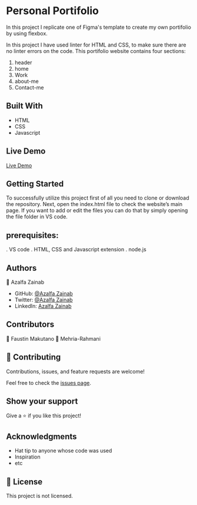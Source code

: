 

# Personal Portifolio


In this project I replicate one of Figma's template to create my own portifolio by using flexbox.

In this project I have used linter for HTML and CSS, to make sure there are no linter errors on the code. This portifolio website contains four sections:
1. header
2. home
3. Work
4. about-me
5. Contact-me

## Built With

- HTML
- CSS
- Javascript


## Live Demo 

[Live Demo](https://zaini1722.github.io/Portfolio/)


## Getting Started

To successfully utilize this project first of all you need to clone or download the repository. Next, open the index.html file to check the website’s main page. If you want to add or edit the files you can do that by simply opening the file folder in VS code.


## prerequisites:
. VS code
. HTML, CSS and Javascript extension
. node.js 


## Authors

👤 Azalfa Zainab

- GitHub: [@Azalfa Zainab](https://github.com/EyasuTeshome)
- Twitter: [@Azalfa Zainab](https://twitter.com/EyasuTeshome)
- LinkedIn: [Azalfa Zainab](https://linkedin.com/in/EyasuTeshome)

## Contributors
👤 Faustin Makutano
👤 Mehria-Rahmani


## 🤝 Contributing

Contributions, issues, and feature requests are welcome!

Feel free to check the [issues page](../../issues/).

## Show your support

Give a ⭐️ if you like this project!

## Acknowledgments

- Hat tip to anyone whose code was used
- Inspiration
- etc

## 📝 License

This project is not licensed.
